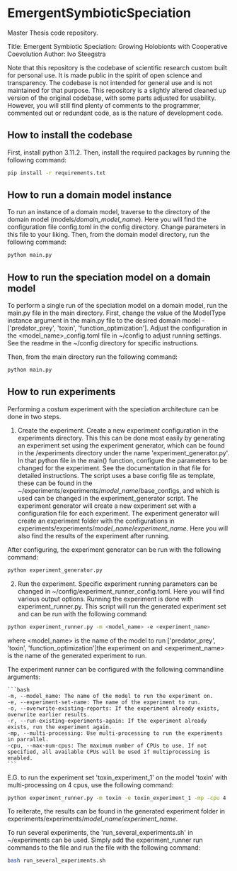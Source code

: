 # EmergentSymbioticSpeciation
Master Thesis code repository.

Title: Emergent Symbiotic Speciation: Growing Holobionts with Cooperative Coevolution
Author: Ivo Steegstra

Note that this repository is the codebase of scientific research custom built for personal use.
It is made public in the spirit of open science and transparency.
The codebase is not intended for general use and is not maintained for that purpose.
This repository is a slightly altered cleaned up version of the original codebase, with some parts adjusted for usability.
However, you will still find plenty of comments to the programmer, commented out or redundant code, as is the nature of development code.

## How to install the codebase

First, install python 3.11.2. Then, install the required packages by running the following command:

```bash
pip install -r requirements.txt
```

## How to run a domain model instance

To run an instance of a domain model, traverse to the directory of the domain model (models/_domain_model_name_).
Here you will find the configuration file config.toml in the config directory. Change parameters in this file to your liking.
Then, from the domain model directory, run the following command:

```bash
python main.py
```

## How to run the speciation model on a domain model

To perform a single run of the speciation model on a domain model, run the main.py file in the main directory. First, change the value of the ModelType instance argument in the main.py file to the desired domain model - ['predator_prey', 'toxin', 'function_optimization']. Adjust the configuration in the <model_name>_config.toml file in ~/config to adjust running settings. See the readme in the ~/config directory for specific instructions. 

Then, from the main directory run the following command:

```bash
python main.py
```

## How to run experiments

Performing a costum experiment with the speciation architecture can be done in two steps.

1. Create the experiment.
Create a new experiment configuration in the experiments directory. This this can be done most easily by generating an experiment set using the experiment generator, which can be found in the /experiments directory under the name 'experiment_generator.py'. In that python file in the main() function, configure the parameters to be changed for the experiment. See the documentation in that file for detailed instructions. The script uses a base config file as template, these can be found in the ~/experiments/experiments/_model_name_/base_configs, and which is used can be changed in the experiment_generator script. The experiment generator will create a new experiment set with a configuration file for each experiment. The experiment generator will create an experiment folder with the configurations in experiments/experiments/_model_name_/_experiment_name_. Here you will also find the results of the experiment after running.

After configuring, the experiment generator can be run with the following command:

```bash
python experiment_generator.py
```

2. Run the experiment.
Specific experiment running parameters can be changed in ~/config/experiment_runner_config.toml. Here you will find various output options.
Running the experiment is done with experiment_runner.py. This script will run the generated experiment set and can be run with the following command:

```bash
python experiment_runner.py -m <model_name> -e <experiment_name> 
```

where <model_name> is the name of the model to run ['predator_prey', 'toxin', 'function_optimization']the experiment on and <experiment_name> is the name of the generated experiment to run.

The experiment runner can be configured with the following commandline arguments:
    
    ```bash
    -m, --model_name: The name of the model to run the experiment on.
    -e, --experiment-set-name: The name of the experiment to run.
    -o, --overwrite-existing-reports: If the experiment already exists, overwrite earlier results.
    -r, --run-existing-experiments-again: If the experiment already exists, run the experiment again.
    -mp, --multi-processing: Use multi-processing to run the experiments in parrallel.
    -cpu, --max-num-cpus: The maximum number of CPUs to use. If not specified, all available CPUs will be used if multiprocessing is enabled.
    ```

E.G. to run the experiment set 'toxin_experiment_1' on the model 'toxin' with multi-processing on 4 cpus, use the following command:

```bash
python experiment_runner.py -m toxin -e toxin_experiment_1 -mp -cpu 4
```

To reiterate, the results can be found in the generated experiment folder in experiments/experiments/_model_name_/_experiment_name_.

To run several experiments, the 'run_several_experiments.sh' in ~/experiments can be used. Simply add the experiment_runner run commands to the file and run the file with the following command:

```bash
bash run_several_experiments.sh
```